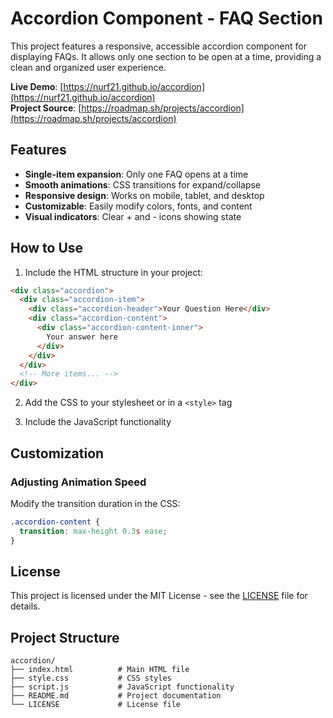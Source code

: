 # Accordion Component - FAQ Section

This project features a responsive, accessible accordion component for displaying FAQs. It allows only one section to be open at a time, providing a clean and organized user experience.

**Live Demo**: [https://nurf21.github.io/accordion](https://nurf21.github.io/accordion)  
**Project Source**: [https://roadmap.sh/projects/accordion](https://roadmap.sh/projects/accordion)

## Features

- **Single-item expansion**: Only one FAQ opens at a time
- **Smooth animations**: CSS transitions for expand/collapse
- **Responsive design**: Works on mobile, tablet, and desktop
- **Customizable**: Easily modify colors, fonts, and content
- **Visual indicators**: Clear + and - icons showing state

## How to Use

1. Include the HTML structure in your project:
```html
<div class="accordion">
  <div class="accordion-item">
    <div class="accordion-header">Your Question Here</div>
    <div class="accordion-content">
      <div class="accordion-content-inner">
        Your answer here
      </div>
    </div>
  </div>
  <!-- More items... -->
</div>
```

2. Add the CSS to your stylesheet or in a `<style>` tag

3. Include the JavaScript functionality

## Customization

### Adjusting Animation Speed
Modify the transition duration in the CSS:
```css
.accordion-content {
  transition: max-height 0.3s ease;
}
```

## License

This project is licensed under the MIT License - see the [LICENSE](LICENSE) file for details.

## Project Structure

```
accordion/
├── index.html          # Main HTML file
├── style.css           # CSS styles
├── script.js           # JavaScript functionality
├── README.md           # Project documentation
└── LICENSE             # License file
```
